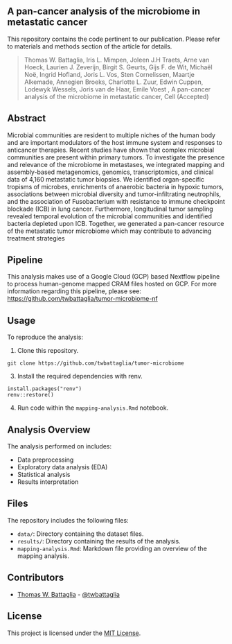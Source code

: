 ## A pan-cancer analysis of the microbiome in metastatic cancer

This repository contains the code pertinent to our publication. Please refer to materials and methods section of the article for details.
>Thomas W. Battaglia, Iris L. Mimpen, Joleen J.H Traets, Arne van Hoeck, Laurien J. Zeverijn, Birgit S. Geurts, Gijs F. de Wit, Michaël Noë, Ingrid Hofland, Joris L. Vos, Sten Cornelissen, Maartje Alkemade, Annegien Broeks, Charlotte L. Zuur, Edwin Cuppen, Lodewyk Wessels, Joris van de Haar, Emile Voest
, A pan-cancer analysis of the microbiome in metastatic cancer, Cell (Accepted)

## Abstract
Microbial communities are resident to multiple niches of the human body and are important modulators of the host immune system and responses to anticancer therapies. Recent studies have shown that complex microbial communities are present within primary tumors. To investigate the presence and relevance of the microbiome in metastases, we integrated mapping and assembly-based metagenomics, genomics, transcriptomics, and clinical data of 4,160 metastatic tumor biopsies. We identified organ-specific tropisms of microbes, enrichments of anaerobic bacteria in hypoxic tumors, associations between microbial diversity and tumor-infiltrating neutrophils, and the association of Fusobacterium with resistance to immune checkpoint blockade (ICB) in lung cancer. Furthermore, longitudinal tumor sampling revealed temporal evolution of the microbial communities and identified bacteria depleted upon ICB. Together, we generated a pan-cancer resource of the metastatic tumor microbiome which may contribute to advancing treatment strategies

## Pipeline
This analysis makes use of a Google Cloud (GCP) based Nextflow pipeline to process human-genome mapped CRAM files hosted on GCP. For more information regarding this pipeline, please see: https://github.com/twbattaglia/tumor-microbiome-nf

## Usage

To reproduce the analysis:

1. Clone this repository.
  ```
  git clone https://github.com/twbattaglia/tumor-microbiome
  ```
  
3. Install the required dependencies with renv.
  ```
  install.packages("renv")
  renv::restore()
  ```
4. Run code within the `mapping-analysis.Rmd` notebook.

## Analysis Overview
The analysis performed on includes:

- Data preprocessing
- Exploratory data analysis (EDA)
- Statistical analysis
- Results interpretation

## Files
The repository includes the following files:

- `data/`: Directory containing the dataset files.
- `results/`: Directory containing the results of the analysis.
- `mapping-analysis.Rmd`: Markdown file providing an overview of the mapping analysis.

## Contributors

- [Thomas W. Battaglia](https://github.com/twbattaglia) - [@twbattaglia](https://github.com/twbattaglia)

## License

This project is licensed under the [MIT License](LICENSE).

